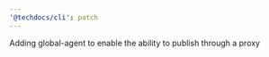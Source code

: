 ```yaml
---
'@techdocs/cli': patch
---
```


Adding global-agent to enable the ability to publish through a proxy
